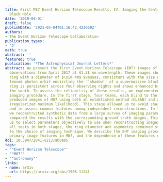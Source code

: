 ```yaml
---
title: First M87 Event Horizon Telescope Results. IV. Imaging the Central Supermassive
  Black Hole
date: '2019-04-01'
draft: false
publishDate: '2021-05-04T01:16:42.423660Z'
authors:
- The Event Horizon Telescope Collaboration
publication_types:
- '2'
math: true
abstract: ''
featured: true
publication: '*The Astrophysical Journal Letters*'
abstract: We present the first Event Horizon Telescope (EHT) images of M87, using
  observations from April 2017 at $1.3$ mm wavelength. These images show a prominent
  ring with a diameter of $\sim 40$ $\mu$as, consistent with the size and shape of the
  lensed photon orbit encircling the ``shadow'' of a supermassive black hole. The
  ring is persistent across four observing nights and shows enhanced brightness in
  the south. To assess the reliability of these results, we implemented a two-stage
  imaging procedure. In the first stage, four teams, each blind to the others' work,
  produced images of M87 using both an established method (CLEAN) and a newer technique
  (regularized maximum likelihood). This stage allowed us to avoid shared human bias
  and to assess common features among independent reconstructions. In the second stage,
  we reconstructed synthetic data from a large survey of imaging parameters and then
  compared the results with the corresponding ground truth images. This stage allowed
  us to select parameters objectively to use when reconstructing images of M87. Across
  all tests in both stages, the ring diameter and asymmetry remained stable, insensitive
  to the choice of imaging technique. We describe the EHT imaging procedures, the
  primary image features in M87, and the dependence of these features on imaging assumptions.
doi: 10.3847/2041-8213/ab0e85
tags:
- '"Event Horizon Telescope"'
- '"M87"'
- '"astronomy"'
links:
- name: arXiv
  url: https://arxiv.org/abs/1906.11241
---
```

